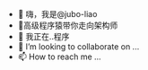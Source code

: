 - 👋 嗨，我是@jubo-liao
- 👀高级程序猿带你走向架构师
- 🌱 我正在..程序
- 💞️ I’m looking to collaborate on ...
- 📫 How to reach me ...

<!---
jubo-liao/jubo-liao is a ✨ special ✨ repository because its `README.md` (this file) appears on your GitHub profile.
You can click the Preview link to take a look at your changes.
--->
